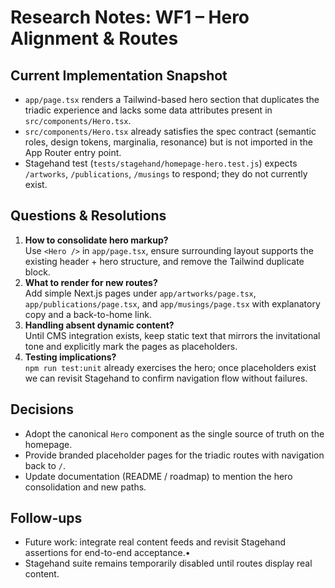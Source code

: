 # Research Notes: WF1 – Hero Alignment & Routes

## Current Implementation Snapshot
- `app/page.tsx` renders a Tailwind-based hero section that duplicates the triadic experience and lacks some data attributes present in `src/components/Hero.tsx`.
- `src/components/Hero.tsx` already satisfies the spec contract (semantic roles, design tokens, marginalia, resonance) but is not imported in the App Router entry point.
- Stagehand test (`tests/stagehand/homepage-hero.test.js`) expects `/artworks`, `/publications`, `/musings` to respond; they do not currently exist.

## Questions & Resolutions
1. **How to consolidate hero markup?**  
   Use `<Hero />` in `app/page.tsx`, ensure surrounding layout supports the existing header + hero structure, and remove the Tailwind duplicate block.
2. **What to render for new routes?**  
   Add simple Next.js pages under `app/artworks/page.tsx`, `app/publications/page.tsx`, and `app/musings/page.tsx` with explanatory copy and a back-to-home link.
3. **Handling absent dynamic content?**  
   Until CMS integration exists, keep static text that mirrors the invitational tone and explicitly mark the pages as placeholders.
4. **Testing implications?**  
   `npm run test:unit` already exercises the hero; once placeholders exist we can revisit Stagehand to confirm navigation flow without failures.

## Decisions
- Adopt the canonical `Hero` component as the single source of truth on the homepage.
- Provide branded placeholder pages for the triadic routes with navigation back to `/`.
- Update documentation (README / roadmap) to mention the hero consolidation and new paths.

## Follow-ups
- Future work: integrate real content feeds and revisit Stagehand assertions for end-to-end acceptance.•
- Stagehand suite remains temporarily disabled until routes display real content.
